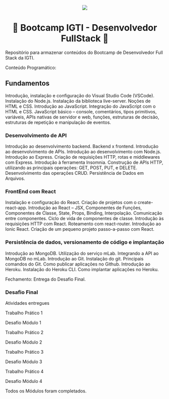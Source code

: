 
<p align="center"> 
  <img src="https://raw.githubusercontent.com/bmndx/bootcamp-igti/master/img/fullstack.png">
</p>

<h1 align="center">
 🚀 Bootcamp IGTI - Desenvolvedor FullStack 🚀
</h1>


Repositório para armazenar conteúdos do Bootcamp de Desenvolvedor Full Stack da IGTI.

Conteúdo Programático:

## Fundamentos

Introdução, instalação e configuração do Visual Studio Code (VSCode).
Instalação do Node.js. Instalação da biblioteca live-server.
Noções de HTML e CSS. Introdução ao JavaScript. Integração do JavaScript com o HTML e CSS.
JavaScript básico – console, comentários, tipos primitivos, variáveis, APIs nativas de servidor e web, funções, estruturas de decisão, estruturas de repetição e manipulação de eventos.

### Desenvolvimento de API

Introdução ao desenvolvimento backend. Backend x frontend. Introdução ao desenvolvimento de APIs. Introdução ao desenvolvimento com Node.js.
Introdução ao Express. Criação de requisições HTTP, rotas e middlewares com Express.
Introdução à ferramenta Insomnia. Construção de APIs HTTP, utilizando as principais operações: GET, POST, PUT, e DELETE.
Desenvolvimento das operações CRUD. Persistência de Dados em Arquivos.

### FrontEnd com React

Instalação e configuração do React. Criação de projetos com o create-react-app.
Introdução ao React – JSX, Componentes de Funções, Componentes de Classe, State, Props, Binding, Interpolação.
Comunicação entre componentes. Ciclo de vida de componentes de classe. Introdução às requisições HTTP com React.
Roteamento com react-router. Introdução ao Ionic React.
Criação de um pequeno projeto passo-a-passo com React.

### Persistência de dados, versionamento de código e implantação

Introdução ao MongoDB. Utilização do serviço mLab. Integrando a API ao MongoDB no mLab.
Introdução ao Git. Instalação do git. Principais comandos do Git.
Como publicar aplicações no Github. Introdução ao Heroku. Instalação do Heroku CLI.
Como implantar aplicações no Heroku.

Fechamento:
Entrega do Desafio Final.

### Desafio Final

Atividades entregues

 Trabalho Prático 1
 
 Desafio Módulo 1
 
 Trabalho Prático 2
 
 Desafio Módulo 2
 
 Trabalho Prático 3
 
 Desafio Módulo 3
 
 Trabalho Prático 4
 
 Desafio Módulo 4
 
Todos os Módulos foram completados.
